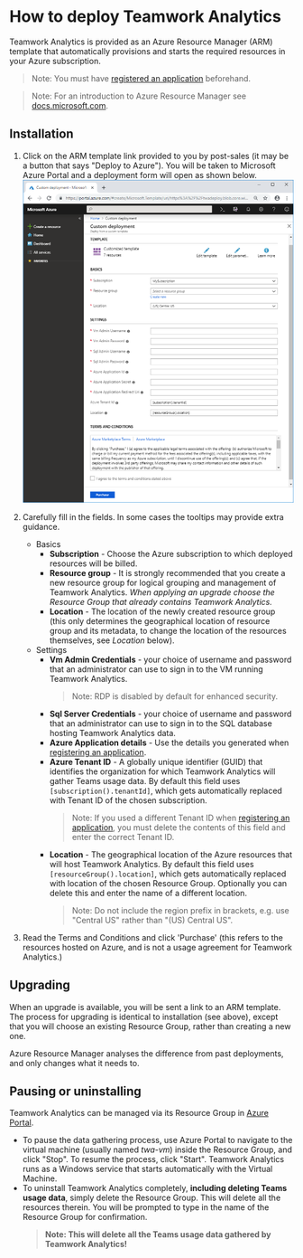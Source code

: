 # How to deploy Teamwork Analytics

Teamwork Analytics is provided as an Azure Resource Manager (ARM) template that automatically provisions and starts the required resources in your Azure subscription.

> Note: You must have [registered an application](registerapplication.md) beforehand.

> Note: For an introduction to Azure Resource Manager see [docs.microsoft.com](https://docs.microsoft.com/en-us/azure/azure-resource-manager/resource-group-overview).

## Installation

1. Click on the ARM template link provided to you by post-sales (it may be a button that says "Deploy to Azure"). You will be taken to Microsoft Azure Portal and a deployment form will open as shown below.
   ![Custom deployment form](images/deployForm.png)
2. Carefully fill in the fields. In some cases the tooltips may provide extra guidance. 
   - Basics
     - **Subscription** - Choose the Azure subscription to which deployed resources will be billed.
     - **Resource group** - It is strongly recommended that you create a new resource group for logical grouping and management of Teamwork Analytics. *When applying an upgrade choose the Resource Group that already contains Teamwork Analytics.*
     - **Location** - The location of the newly created resource group (this only determines the geographical location of resource group and its metadata, to change the location of the resources themselves, see *Location* below).
   - Settings
     - **Vm Admin Credentials** - your choice of username and password that an administrator can use to sign in to the VM running Teamwork Analytics.
       > Note: RDP is disabled by default for enhanced security.
     - **Sql Server Credentials** - your choice of username and password that an administrator can use to sign in to the SQL database hosting Teamwork Analytics data. 
     - **Azure Application details** - Use the details you generated when [registering an application](registerapplication.md).
     - **Azure Tenant ID** - A globally unique identifier (GUID) that identifies the organization for which Teamwork Analytics will gather Teams usage data. By default this field uses `[subscription().tenantId]`, which gets automatically replaced with Tenant ID of the chosen subscription.
       > Note: If you used a different Tenant ID when [registering an application](registerapplication.md), you must delete the contents of this field and enter the correct Tenant ID.
     - **Location** - The geographical location of the Azure resources that will host Teamwork Analytics. By default this field uses `[resourceGroup().location]`, which gets automatically replaced with location of the chosen Resource Group. Optionally you can delete this and enter the name of a different location.
       > Note: Do not include the region prefix in brackets, e.g. use "Central US" rather than "(US) Central US".
   
3. Read the Terms and Conditions and click 'Purchase' (this refers to the resources hosted on Azure, and is not a usage agreement for Teamwork Analytics.)

## Upgrading

When an upgrade is available, you will be sent a link to an ARM template. The process for upgrading is identical to installation (see above), except that you will choose an existing Resource Group, rather than creating a new one.

Azure Resource Manager analyses the difference from past deployments, and only changes what it needs to.

## Pausing or uninstalling

Teamwork Analytics can be managed via its Resource Group in [Azure Portal](https://portal.azure.com/).

* To pause the data gathering process, use Azure Portal to navigate to the virtual machine (usually named *twa-vm*) inside the Resource Group, and click "Stop". To resume the process, click "Start". Teamwork Analytics runs as a Windows service that starts automatically with the Virtual Machine.
* To uninstall Teamwork Analytics completely, **including deleting Teams usage data**, simply delete the Resource Group. This will delete all the resources therein. You will be prompted to type in the name of the Resource Group for confirmation.
  > **Note: This will delete all the Teams usage data gathered by Teamwork Analytics!**

